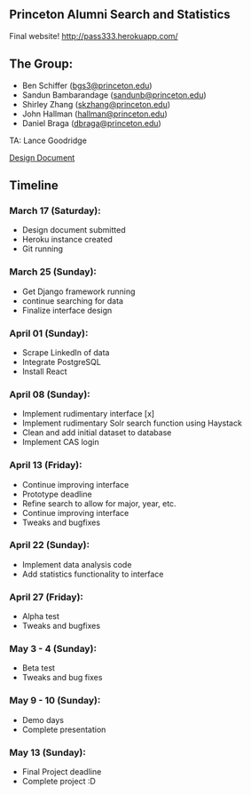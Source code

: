 ## Princeton Alumni Search and Statistics

Final website! http://pass333.herokuapp.com/

## The Group:
- Ben Schiffer (bgs3@princeton.edu)
- Sandun Bambarandage (sandunb@princeton.edu)
- Shirley Zhang (skzhang@princeton.edu)
- John Hallman (hallman@princeton.edu)
- Daniel Braga (dbraga@princeton.edu)

TA: Lance Goodridge

[Design Document](https://docs.google.com/document/d/1-Ob-hlEVQ_2hPvsw-lY5rfAE4915R9ZAjlFFe03HkGs/edit?usp=sharing)

## Timeline
 
### March 17 (Saturday): 
- Design document submitted
- Heroku instance created
- Git running
 
### March 25 (Sunday): 
- Get Django framework running
- continue searching for data
- Finalize interface design
 
### April 01 (Sunday): 
- Scrape LinkedIn of data 
- Integrate PostgreSQL
- Install React
 
### April 08 (Sunday): 
- Implement rudimentary interface \[x]
- Implement rudimentary Solr search function using Haystack
- Clean and add initial dataset to database
- Implement CAS login
 
### April 13 (Friday): 
- Continue improving interface
- Prototype deadline
- Refine search to allow for major, year, etc.
- Continue improving interface
- Tweaks and bugfixes
 
### April 22 (Sunday): 
- Implement data analysis code
- Add statistics functionality to interface
 
### April 27 (Friday): 
- Alpha test
- Tweaks and bugfixes
 
### May 3 - 4 (Sunday): 
- Beta test
- Tweaks and bug fixes
 
### May 9 - 10 (Sunday): 
- Demo days
- Complete presentation
 
### May 13  (Sunday): 
- Final Project deadline
- Complete project :D
